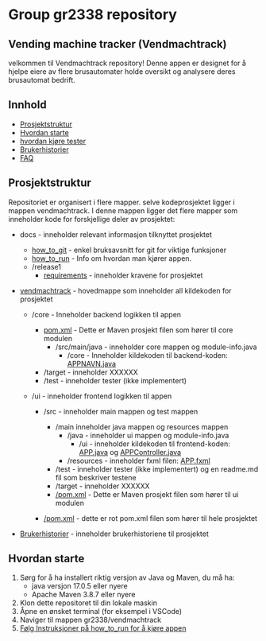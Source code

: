 # Group gr2338 repository 

## Vending machine tracker (Vendmachtrack)

velkommen til Vendmachtrack repository! Denne appen er designet for å hjelpe eiere av flere brusautomater holde oversikt og analysere deres brusautomat bedrift.

## Innhold
- [Prosjektstruktur](#Prosjektstruktur) 
- [Hvordan starte](#Hvordan-starte) 
- [hvordan kjøre tester](#hvordan-kjøre-tester)
- [Brukerhistorier](Brukerhistorier.md)
- [FAQ](#FAQ)

## Prosjektstruktur 

Repositoriet er organisert i flere mapper. selve kodeprosjektet ligger i mappen vendmachtrack. I denne mappen ligger det flere mapper som inneholder kode for forskjellige deler av prosjektet:

- docs - inneholder relevant informasjon tilknyttet prosjektet
    - [how_to_git](docs/how_to_git.md) - enkel bruksavsnitt for git for viktige funksjoner
    -  [how_to_run](docs/how_to_run.md) - Info om hvordan man kjører appen.
    - /release1
        - [requirements](docs/release1/requirements.md) - inneholder kravene for prosjektet

- [vendmachtrack](vendmachtrack) - hovedmappe som inneholder all kildekoden for prosjektet
    - /core - Inneholder backend logikken til appen
        - [pom.xml](vendmachtrack/core/pom.xml) - Dette er Maven prosjekt filen som hører til core modulen
            - /src/main/java - inneholder core mappen og module-info.java
                -  /core - Inneholder kildekoden til backend-koden: [APPNAVN.java](vendmachtrack/core/src/main/java/core/Calc.java)
        - /target - inneholder XXXXXX   
        - /test - inneholder tester (ikke implementert)
    
  - /ui - inneholder frontend logikken til appen    
    - /src - inneholder main mappen og test mappen
        - /main inneholder java mappen og resources mappen
            - /java - inneholder ui mappen og module-info.java
                - /ui - inneholder kildekoden til frontend-koden: [APP.java](vendmachtrack/ui/src/main/java/ui/App.java) og [APPController.java](vendmachtrack/ui/src/main/java/ui/AppController.java)
            - /resources - inneholder fxml filen: [APP.fxml](vendmachtrack/ui/src/main/resources/App.fxml)  
        - /test - inneholder tester (ikke implementert) og en readme.md fil som beskriver testene
        - /target - inneholder XXXXXX
        - [/pom.xml](vendmachtrack/ui/pom.xml) - Dette er Maven prosjekt filen som hører til ui modulen

    - [/pom.xml](vendmachtrack/pom.xml) - dette er rot pom.xml filen som hører til hele prosjektet
- [Brukerhistorier](Brukerhistorier.md) - inneholder brukerhistoriene til prosjektet   
           

## Hvordan starte
1. Sørg for å ha installert riktig versjon av Java og Maven, du må ha: 
    - java versjon 17.0.5 eller nyere
    - Apache Maven 3.8.7 eller nyere 
2. Klon dette repositoret til din lokale maskin
3. Åpne en ønsket terminal (for eksempel i VSCode)
4. Naviger til mappen gr2338/vendmachtrack
5. [Følg Instruksjoner på how_to_run for å kjøre appen ](docs/how_to_run.md)




